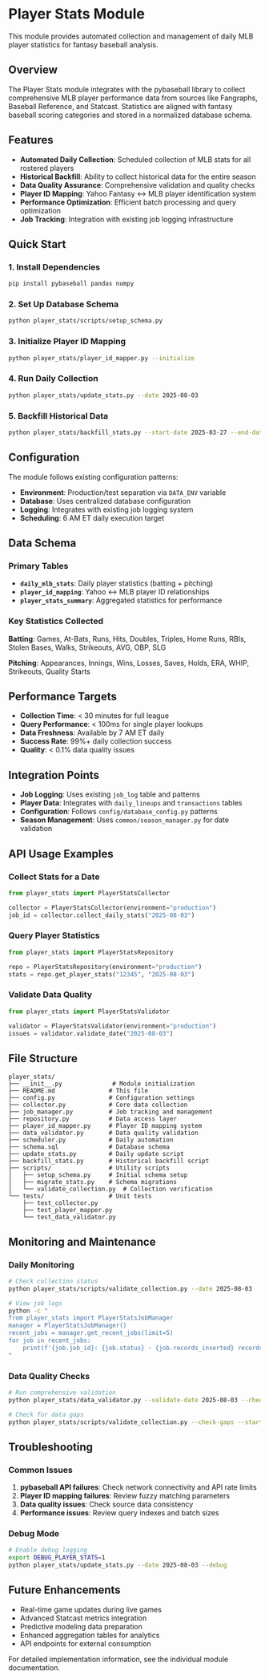 # Player Stats Module

This module provides automated collection and management of daily MLB player statistics for fantasy baseball analysis.

## Overview

The Player Stats module integrates with the pybaseball library to collect comprehensive MLB player performance data from sources like Fangraphs, Baseball Reference, and Statcast. Statistics are aligned with fantasy baseball scoring categories and stored in a normalized database schema.

## Features

- **Automated Daily Collection**: Scheduled collection of MLB stats for all rostered players
- **Historical Backfill**: Ability to collect historical data for the entire season
- **Data Quality Assurance**: Comprehensive validation and quality checks
- **Player ID Mapping**: Yahoo Fantasy ↔ MLB player identification system
- **Performance Optimization**: Efficient batch processing and query optimization
- **Job Tracking**: Integration with existing job logging infrastructure

## Quick Start

### 1. Install Dependencies

```bash
pip install pybaseball pandas numpy
```

### 2. Set Up Database Schema

```bash
python player_stats/scripts/setup_schema.py
```

### 3. Initialize Player ID Mapping

```bash
python player_stats/player_id_mapper.py --initialize
```

### 4. Run Daily Collection

```bash
python player_stats/update_stats.py --date 2025-08-03
```

### 5. Backfill Historical Data

```bash
python player_stats/backfill_stats.py --start-date 2025-03-27 --end-date 2025-08-02
```

## Configuration

The module follows existing configuration patterns:

- **Environment**: Production/test separation via `DATA_ENV` variable
- **Database**: Uses centralized database configuration
- **Logging**: Integrates with existing job logging system
- **Scheduling**: 6 AM ET daily execution target

## Data Schema

### Primary Tables

- **`daily_mlb_stats`**: Daily player statistics (batting + pitching)
- **`player_id_mapping`**: Yahoo ↔ MLB player ID relationships
- **`player_stats_summary`**: Aggregated statistics for performance

### Key Statistics Collected

**Batting**: Games, At-Bats, Runs, Hits, Doubles, Triples, Home Runs, RBIs, Stolen Bases, Walks, Strikeouts, AVG, OBP, SLG

**Pitching**: Appearances, Innings, Wins, Losses, Saves, Holds, ERA, WHIP, Strikeouts, Quality Starts

## Performance Targets

- **Collection Time**: < 30 minutes for full league
- **Query Performance**: < 100ms for single player lookups  
- **Data Freshness**: Available by 7 AM ET daily
- **Success Rate**: 99%+ daily collection success
- **Quality**: < 0.1% data quality issues

## Integration Points

- **Job Logging**: Uses existing `job_log` table and patterns
- **Player Data**: Integrates with `daily_lineups` and `transactions` tables
- **Configuration**: Follows `config/database_config.py` patterns
- **Season Management**: Uses `common/season_manager.py` for date validation

## API Usage Examples

### Collect Stats for a Date

```python
from player_stats import PlayerStatsCollector

collector = PlayerStatsCollector(environment="production")
job_id = collector.collect_daily_stats("2025-08-03")
```

### Query Player Statistics

```python
from player_stats import PlayerStatsRepository

repo = PlayerStatsRepository(environment="production")
stats = repo.get_player_stats("12345", "2025-08-03")
```

### Validate Data Quality

```python
from player_stats import PlayerStatsValidator

validator = PlayerStatsValidator(environment="production")
issues = validator.validate_date("2025-08-03")
```

## File Structure

```
player_stats/
├── __init__.py              # Module initialization
├── README.md               # This file
├── config.py               # Configuration settings
├── collector.py            # Core data collection
├── job_manager.py          # Job tracking and management
├── repository.py           # Data access layer
├── player_id_mapper.py     # Player ID mapping system
├── data_validator.py       # Data quality validation
├── scheduler.py            # Daily automation
├── schema.sql              # Database schema
├── update_stats.py         # Daily update script
├── backfill_stats.py       # Historical backfill script
├── scripts/                # Utility scripts
│   ├── setup_schema.py     # Initial schema setup
│   ├── migrate_stats.py    # Schema migrations
│   └── validate_collection.py  # Collection verification
└── tests/                  # Unit tests
    ├── test_collector.py
    ├── test_player_mapper.py
    └── test_data_validator.py
```

## Monitoring and Maintenance

### Daily Monitoring

```bash
# Check collection status
python player_stats/scripts/validate_collection.py --date 2025-08-03

# View job logs
python -c "
from player_stats import PlayerStatsJobManager
manager = PlayerStatsJobManager()
recent_jobs = manager.get_recent_jobs(limit=5)
for job in recent_jobs:
    print(f'{job.job_id}: {job.status} - {job.records_inserted} records')
"
```

### Data Quality Checks

```bash
# Run comprehensive validation
python player_stats/data_validator.py --validate-date 2025-08-03 --check-all

# Check for data gaps
python player_stats/scripts/validate_collection.py --check-gaps --start-date 2025-03-27
```

## Troubleshooting

### Common Issues

1. **pybaseball API failures**: Check network connectivity and API rate limits
2. **Player ID mapping failures**: Review fuzzy matching parameters
3. **Data quality issues**: Check source data consistency
4. **Performance issues**: Review query indexes and batch sizes

### Debug Mode

```bash
# Enable debug logging
export DEBUG_PLAYER_STATS=1
python player_stats/update_stats.py --date 2025-08-03 --debug
```

## Future Enhancements

- Real-time game updates during live games
- Advanced Statcast metrics integration
- Predictive modeling data preparation
- Enhanced aggregation tables for analytics
- API endpoints for external consumption

For detailed implementation information, see the individual module documentation.